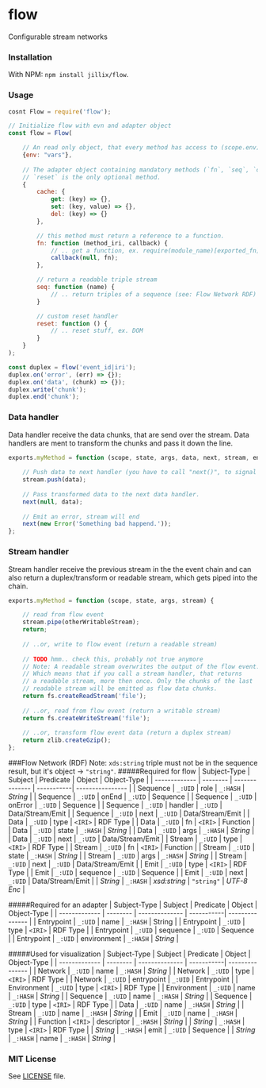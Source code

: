 # flow
Configurable stream networks

### Installation
With NPM: `npm install jillix/flow`.

### Usage
```js
cosnt Flow = require('flow');

// Initialize flow with evn and adapter object
const flow = Flow(

    // An read only object, that every method has access to (scope.env).
    {env: "vars"},
    
    // The adapter object containing mandatory methods (`fn`, `seq`, `cache.get`, `cache.set`, `cache.del`).
    // `reset` is the only optional method.
    {
        cache: {
            get: (key) => {},
            set: (key, value) => {},
            del: (key) => {}
        },

        // this method must return a reference to a function.
        fn: function (method_iri, callback) {
            // .. get a function, ex. require(module_name)[exported_fn]
            callback(null, fn);
        },

        // return a readable triple stream
        seq: function (name) {
            // .. return triples of a sequence (see: Flow Network RDF)
        }

        // custom reset handler
        reset: function () {
            // .. reset stuff, ex. DOM
        }
    }
);

const duplex = flow('event_id|iri');
duplex.on('error', (err) => {});
duplex.on('data', (chunk) => {});
duplex.write('chunk');
duplex.end('chunk');
```
### Data handler
Data handler receive the data chunks, that are send over the stream.
Data handlers are ment to transform the chunks and pass it down the line.
```js
exports.myMethod = function (scope, state, args, data, next, stream, enc) {
    
    // Push data to next handler (you have to call "next()", to signal that the handler is done).
    stream.push(data);
    
    // Pass transformed data to the next data handler.
    next(null, data);
    
    // Emit an error, stream will end
    next(new Error('Something bad happend.'));
};
```
### Stream handler
Stream handler receive the previous stream in the the event chain and can also
return a duplex/transform or readable stream, which gets piped into the chain.
```js
exports.myMethod = function (scope, state, args, stream) {

    // read from flow event
    stream.pipe(otherWritableStream);
    return;
    
    // ..or, write to flow event (return a readable stream)
    
    // TODO hmm.. check this, probably not true anymore 
    // Note: A readable stream overwrites the output of the flow event.
    // Which means that if you call a stream handler, that returns
    // a readable stream, more then once. Only the chunks of the last
    // readable stream will be emitted as flow data chunks.
    return fs.createReadStream('file');
    
    // ..or, read from flow event (return a writable stream)
    return fs.createWriteStream('file');
    
    // ..or, transform flow event data (return a duplex stream)
    return zlib.createGzip();
};
```
###Flow Network (RDF)
Note: `xds:string` triple must not be in the sequence result, but it's object -> `"string"`. 
#####Required for flow
| Subject-Type  | Subject  | Predicate      | Object     | Object-Type      |
| ------------- | -------- | -------------- | -----------| ---------------- |
| Sequence      | `_:UID`  | role           | `_:HASH`   | *String*         |
| Sequence      | `_:UID`  | onEnd          | `_:UID`    | Sequence         |
| Sequence      | `_:UID`  | onError        | `_:UID`    | Sequence         |
| Sequence      | `_:UID`  | handler        | `_:UID`    | Data/Stream/Emit |
| Sequence      | `_:UID`  | next           | `_:UID`    | Data/Stream/Emit |
| Data          | `_:UID`  | type           | `<IRI>`    | RDF Type         |
| Data          | `_:UID`  | fn             | `<IRI>`    | Function         |
| Data          | `_:UID`  | state          | `_:HASH`   | *String*         |
| Data          | `_:UID`  | args           | `_:HASH`   | *String*         |
| Data          | `_:UID`  | next           | `_:UID`    | Data/Stream/Emit |
| Stream        | `_:UID`  | type           | `<IRI>`    | RDF Type         |
| Stream        | `_:UID`  | fn             | `<IRI>`    | Function         |
| Stream        | `_:UID`  | state          | `_:HASH`   | *String*         |
| Stream        | `_:UID`  | args           | `_:HASH`   | *String*         |
| Stream        | `_:UID`  | next           | `_:UID`    | Data/Stream/Emit |
| Emit          | `_:UID`  | type           | `<IRI>`    | RDF Type         |
| Emit          | `_:UID`  | sequence       | `_:UID`    | Sequence         |
| Emit          | `_:UID`  | next           | `_:UID`    | Data/Stream/Emit |
| *String*      | `_:HASH` | *xsd:string*   | `"string"` | *UTF-8 Enc*      |

#####Required for an adapter
| Subject-Type  | Subject  | Predicate      | Object     | Object-Type     |
| ------------- | -------- | -------------- | -----------| --------------- |
| Entrypoint    | `_:UID`  | name           | `_:HASH`   | String          |
| Entrypoint    | `_:UID`  | type           | `<IRI>`    | RDF Type        |
| Entrypoint    | `_:UID`  | sequence       | `_:UID`    | Sequence        |
| Entrypoint    | `_:UID`  | environment    | `_:HASH`   | *String*        |

#####Used for visualization
| Subject-Type  | Subject  | Predicate      | Object     | Object-Type     |
| ------------- | -------- | -------------- | -----------| --------------- |
| Network       | `_:UID`  | name           | `_:HASH`   | *String*        |
| Network       | `_:UID`  | type           | `<IRI>`    | RDF Type        |
| Network       | `_:UID`  | entrypoint     | `_:UID`    | Entrypoint      |
| Environment   | `_:UID`  | type           | `<IRI>`    | RDF Type        |
| Environment   | `_:UID`  | name           | `_:HASH`   | *String*        |
| Sequence      | `_:UID`  | name           | `_:HASH`   | *String*        |
| Sequence      | `_:UID`  | type           | `<IRI>`    | RDF Type        |
| Data          | `_:UID`  | name           | `_:HASH`   | *String*        |
| Stream        | `_:UID`  | name           | `_:HASH`   | *String*        |
| Emit          | `_:UID`  | name           | `_:HASH`   | *String*        |
| Function      | `<IRI>`  | descriptor     | `_:HASH`   | *String*        |
| *String*      | `_:HASH` | type           | `<IRI>`    | RDF Type        |
| *String*      | `_:HASH` | emit           | `_:UID`    | Sequence        |
| *String*      | `_:HASH` | name           | `_:HASH`   | *String*        |

### MIT License
See [LICENSE](https://github.com/jillix/flow/blob/master/LICENSE) file.
